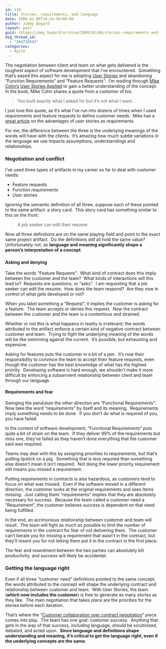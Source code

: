 ```yaml
---
id: 139
title: Stories, requirements, and language
date: 2008-02-06T14:24:56+00:00
author: Jimmy Bogard
layout: post
guid: /blogs/jimmy_bogard/archive/2008/02/06/stories-requirements-and-language.aspx
dsq_thread_id:
  - "264715543"
categories:
  - Agile
---
```

The negotiation between client and team on what gets delivered is the toughest aspect of software development that I&#8217;ve encountered.&nbsp; Something that&#8217;s eased this aspect for me is adopting [User Stories](http://www.extremeprogramming.org/rules/userstories.html) and abandoning &#8220;Function Requirements&#8221; and &#8220;Feature Requests&#8221;.&nbsp; I&#8217;m reading through [Mike Cohn&#8217;s](http://blog.mountaingoatsoftware.com/) [User Stories Applied](http://www.mountaingoatsoftware.com/book/2-user-stories-applied) to gain a better understanding of the concept.&nbsp; In the book, Mike Cohn shares a quote from a customer of his:

> You built exactly what I asked for but it&#8217;s not what I want.

I just love this quote, as it&#8217;s what I&#8217;ve run into dozens of times when I used requirements and feature requests to define customer needs.&nbsp; Mike has a [great article](http://www.mountaingoatsoftware.com/article/27-advantages-of-user-stories-for-requirements) on the advantages of user stories as requirements.

For me, the difference between the three is the underlying meanings of the words will have with the clients.&nbsp; It&#8217;s amazing how much subtle variations in the language we use impacts assumptions, understandings and relationships.

### Negotiation and conflict

I&#8217;ve used three types of artifacts in my career so far to deal with customer needs:

  * Feature requests
  * Function requirements
  * User stories

Ignoring the semantic definition of all three, suppose each of these pointed to the same artifact: a story card.&nbsp; This story card has something similar to this on the front:

> A job seeker can edit their resume

Now all three definitions are on the same playing field and point to the exact same project artifact.&nbsp; Do the definitions still all hold the same value?&nbsp; Unfortunately not, as **language and meaning significantly shape a person&#8217;s interpretation of a concept**.

### 

#### Asking and denying

Take the words &#8220;Feature Requests&#8221;.&nbsp; What kind of contract does this imply between the customer and the team?&nbsp; What kinds of interactions will this lead to?&nbsp; Requests are questions, or &#8220;asks&#8221;.&nbsp; I am requesting that a job seeker can edit the resume.&nbsp; How does the team respond?&nbsp; Are they now in control of what gets developed or not?

When you label something a &#8220;Request&#8221;, it implies the customer is asking for a feature.&nbsp; The team accepts or denies this request.&nbsp; Now the contract between the customer and the team is a contentious and strained.

Whether or not this is what happens in reality is irrelevant; the words attributed to the artifact enforce a certain kind of negative contract between customer and team.&nbsp; Trying to fight the underlying meaning of the words will be like swimming against the current.&nbsp; It&#8217;s possible, but exhausting and expensive.

Asking for features puts the customer in a bit of a jam.&nbsp; It&#8217;s now their responsibility to convince the team to accept their feature requests, even though the customer has the best knowledge of what has the highest priority.&nbsp; Developing software is hard enough, we shouldn&#8217;t make it more difficult by enforcing a subservient relationship between client and team through our language.

#### Requirements and fear

Swinging the pendulum the other direction are &#8220;Functional Requirements&#8221;.&nbsp; Now take the word &#8220;requirements&#8221; by itself and its meaning.&nbsp; Requirements imply something needs to be done.&nbsp; If you don&#8217;t do what is required of you, you have failed.

In the context of software development, &#8220;Functional Requirements&#8221; puts quite a bit of strain on the team.&nbsp; If they deliver 99% of the requirements but miss one, they&#8217;ve failed as they haven&#8217;t done everything that the customer said was required.

Teams may deal with this by assigning priorities to requirements, but that&#8217;s putting lipstick on a pig.&nbsp; Something that is less required than something else doesn&#8217;t mean it isn&#8217;t required.&nbsp; Not doing the lower priority requirement still means you missed a requirement.

Putting requirements in contracts is also hazardous, as customers tend to focus on what was missed.&nbsp; Even if the software moved in a different direction, the customer looks at the original requirements and sees items missing.&nbsp; Just calling them &#8220;requirements&#8221; implies that they are absolutely necessary for success.&nbsp; Because the team called a customer need a &#8220;Requirement&#8221;, the customer believes success is dependent on that need being fulfilled.

In the end, an acrimonious relationship between customer and team will result.&nbsp; The team will fight as much as possible to limit the number of requirements in the contract for fear of not delivering them.&nbsp; The customer can&#8217;t berate you for missing a requirement that wasn&#8217;t in the contract, but they&#8217;ll resent you for not letting them put it in the contract in the first place.

The fear and resentment between the two parties can absolutely kill productivity, and success will likely be accidental.

### Getting the language right

Even if all three &#8220;customer need&#8221; definitions pointed to the same concept, the words attributed to the concept will shape the underlying contract and relationship between customer and team.&nbsp; With User Stories, the team (**which now includes the customer**) is free to generate as many stories as they like.&nbsp; The main negotiation that takes place are the priorities for the stories before each iteration.

That&#8217;s where the &#8220;[Customer collaboration over contract negotiation](http://agilemanifesto.org/)&#8221; piece comes into play.&nbsp; The team has one goal: customer success.&nbsp; Anything that gets in the way of that success, including language, should be scrutinized, debated, and acted upon.&nbsp; **Since language and definitions shape understanding and meaning, it&#8217;s critical to get the language right, even if the underlying concepts are the same.**